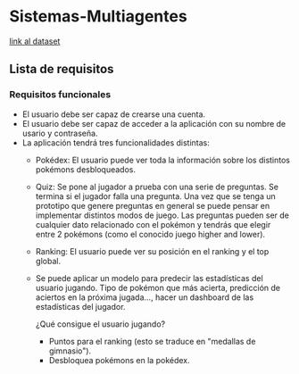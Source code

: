 # Sistemas-Multiagentes

[link al dataset](https://0x0.st/XRDQ.0.csv/pokemon_dataset.csv)

<!--
0x0.st token:
X-Expires: 1764372956622
X-Token: Bco0cck0xp8Be7qqWE_yFU4Ji-ZxxhKjkgzr2LEKQOQ
-->

## Lista de requisitos

### Requisitos funcionales

- El usuario debe ser capaz de crearse una cuenta.
- El usuario debe ser capaz de acceder a la aplicación con su nombre de usario y contraseña.
- La aplicación tendrá tres funcionalidades distintas:
  - Pokédex: El usuario puede ver toda la información sobre los distintos pokémons desbloqueados.
  - Quiz: Se pone al jugador a prueba con una serie de preguntas. Se termina si el jugador falla una pregunta. Una vez que se tenga un prototipo que genere preguntas en general se puede pensar en implementar distintos modos de juego. Las preguntas pueden ser de cualquier dato relacionado con el pokémon y tendrás que elegir entre 2 pokémons (como el conocido juego higher and lower).
  - Ranking: El usuario puede ver su posición en el ranking y el top global.
  - Se puede aplicar un modelo para predecir las estadísticas del usuario jugando. Tipo de pokémon que más acierta, predicción de aciertos en la próxima jugada..., hacer un dashboard de las estadísticas del jugador.
  
    ¿Qué consigue el usuario jugando?
    - Puntos para el ranking (esto se traduce en "medallas de gimnasio").
    - Desbloquea pokémons en la pokédex.